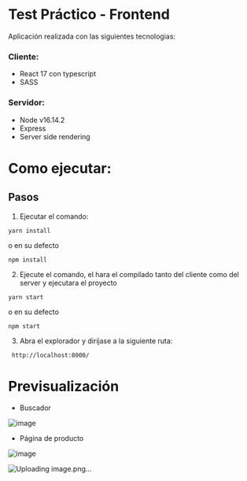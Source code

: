 # Test Práctico - Frontend

Aplicación realizada con las siguientes tecnologias:

### Cliente:
- React 17 con typescript
- SASS
### Servidor:
- Node v16.14.2
- Express
- Server side rendering

# Como ejecutar:

## Pasos

1. Ejecutar el comando:

```
yarn install
```

o en su defecto

```
npm install
```

2. Ejecute el comando, el hara el compilado tanto del cliente como del server y ejecutara el proyecto

```
yarn start
```
o en su defecto

```
npm start
```

3. Abra el explorador y diríjase a la siguiente ruta:

```
 http://localhost:8000/
```

# Previsualización

- Buscador

![image](https://user-images.githubusercontent.com/60350664/169598009-0e1f9bcb-1d1b-4d4e-a0be-e1b64a6187f5.png)


- Página de producto

![image](https://user-images.githubusercontent.com/60350664/169598057-5491448c-7a00-4807-9617-1d38abfe02e0.png)


![Uploading image.png…]()

